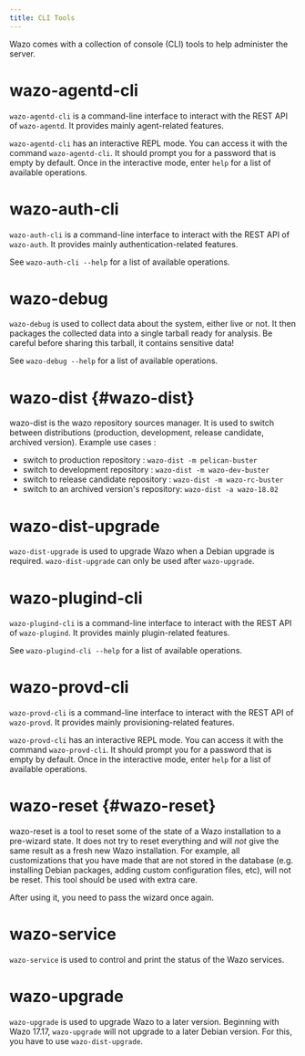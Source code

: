 ```yaml
---
title: CLI Tools
---
```


Wazo comes with a collection of console (CLI) tools to help administer the server.

# wazo-agentd-cli

`wazo-agentd-cli` is a command-line interface to interact with the REST API of `wazo-agentd`. It
provides mainly agent-related features.

`wazo-agentd-cli` has an interactive REPL mode. You can access it with the command
`wazo-agentd-cli`. It should prompt you for a password that is empty by default. Once in the
interactive mode, enter `help` for a list of available operations.

# wazo-auth-cli

`wazo-auth-cli` is a command-line interface to interact with the REST API of `wazo-auth`. It
provides mainly authentication-related features.

See `wazo-auth-cli --help` for a list of available operations.

# wazo-debug

`wazo-debug` is used to collect data about the system, either live or not. It then packages the
collected data into a single tarball ready for analysis. Be careful before sharing this tarball, it
contains sensitive data!

See `wazo-debug --help` for a list of available operations.

# wazo-dist {#wazo-dist}

wazo-dist is the wazo repository sources manager. It is used to switch between distributions
(production, development, release candidate, archived version). Example use cases :

- switch to production repository : `wazo-dist -m pelican-buster`
- switch to development repository : `wazo-dist -m wazo-dev-buster`
- switch to release candidate repository : `wazo-dist -m wazo-rc-buster`
- switch to an archived version\'s repository: `wazo-dist -a wazo-18.02`

# wazo-dist-upgrade

`wazo-dist-upgrade` is used to upgrade Wazo when a Debian upgrade is required. `wazo-dist-upgrade`
can only be used after `wazo-upgrade`.

# wazo-plugind-cli

`wazo-plugind-cli` is a command-line interface to interact with the REST API of `wazo-plugind`. It
provides mainly plugin-related features.

See `wazo-plugind-cli --help` for a list of available operations.

# wazo-provd-cli

`wazo-provd-cli` is a command-line interface to interact with the REST API of `wazo-provd`. It
provides mainly provisioning-related features.

`wazo-provd-cli` has an interactive REPL mode. You can access it with the command `wazo-provd-cli`.
It should prompt you for a password that is empty by default. Once in the interactive mode, enter
`help` for a list of available operations.

# wazo-reset {#wazo-reset}

wazo-reset is a tool to reset some of the state of a Wazo installation to a pre-wizard state. It
does not try to reset everything and will _not_ give the same result as a fresh new Wazo
installation. For example, all customizations that you have made that are not stored in the database
(e.g. installing Debian packages, adding custom configuration files, etc), will not be reset. This
tool should be used with extra care.

After using it, you need to pass the wizard once again.

# wazo-service

`wazo-service` is used to control and print the status of the Wazo services.

# wazo-upgrade

`wazo-upgrade` is used to upgrade Wazo to a later version. Beginning with Wazo 17.17, `wazo-upgrade`
will not upgrade to a later Debian version. For this, you have to use `wazo-dist-upgrade`.
